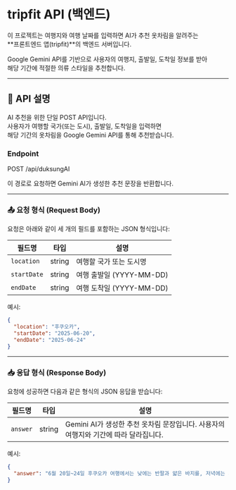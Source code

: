 # tripfit API (백엔드)

이 프로젝트는 여행지와 여행 날짜를  입력하면 AI가 추천 옷차림을 알려주는  
**프론트엔드 앱(tripfit)**의 백엔드 서버입니다.

Google Gemini API를 기반으로 사용자의 여행지, 출발일, 도착일 정보를 받아  
해당 기간에 적절한 의류 스타일을 추천합니다.

---

## 📮 API 설명

AI 추천을 위한 단일 POST API입니다.  
사용자가 여행할 국가(또는 도시), 출발일, 도착일을 입력하면  
해당 기간의 옷차림을 Google Gemini API를 통해 추천받습니다.

### Endpoint
POST /api/duksungAI

이 경로로 요청하면 Gemini AI가 생성한 추천 문장을 반환합니다.

---

### 📤 요청 형식 (Request Body)

요청은 아래와 같이 세 개의 필드를 포함하는 JSON 형식입니다:

| 필드명     | 타입   | 설명                        |
|------------|--------|-----------------------------|
| `location` | string | 여행할 국가 또는 도시명     |
| `startDate`| string | 여행 출발일 (YYYY-MM-DD)    |
| `endDate`  | string | 여행 도착일 (YYYY-MM-DD)    |

예시:

```json
{
  "location": "후쿠오카",
  "startDate": "2025-06-20",
  "endDate": "2025-06-24"
}
```

---

### 📥 응답 형식 (Response Body)

요청에 성공하면 다음과 같은 형식의 JSON 응답을 받습니다:

| 필드명 | 타입   | 설명 |
|--------|--------|------|
| `answer` | string | Gemini AI가 생성한 추천 옷차림 문장입니다. 사용자의 여행지와 기간에 따라 달라집니다. |

예시:

```json
{
  "answer": "6월 20일~24일 후쿠오카 여행에서는 낮에는 반팔과 얇은 바지를, 저녁에는 가벼운 겉옷을 챙기세요."
}
```